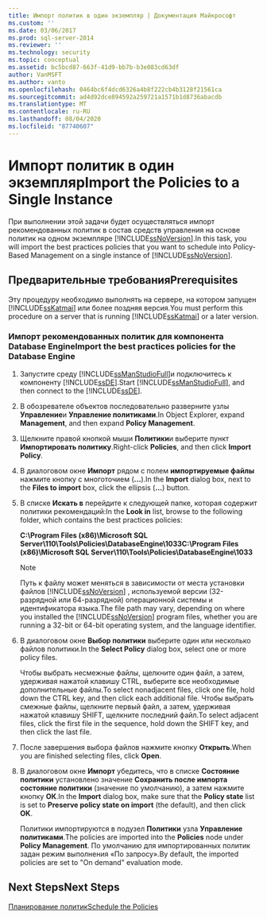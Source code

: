 ```yaml
---
title: Импорт политик в один экземпляр | Документация Майкрософт
ms.custom: ''
ms.date: 03/06/2017
ms.prod: sql-server-2014
ms.reviewer: ''
ms.technology: security
ms.topic: conceptual
ms.assetid: bc5bcd87-663f-41d9-bb7b-b3e083cd63df
author: VanMSFT
ms.author: vanto
ms.openlocfilehash: 0464bc6f4dcd6326a4b8f222cb4b3128f21561ca
ms.sourcegitcommit: ad4d92dce894592a259721a1571b1d8736abacdb
ms.translationtype: MT
ms.contentlocale: ru-RU
ms.lasthandoff: 08/04/2020
ms.locfileid: "87740607"
---
```

# <a name="import-the-policies-to-a-single-instance"></a><span data-ttu-id="a80b5-102">Импорт политик в один экземпляр</span><span class="sxs-lookup"><span data-stu-id="a80b5-102">Import the Policies to a Single Instance</span></span>
  <span data-ttu-id="a80b5-103">При выполнении этой задачи будет осуществляться импорт рекомендованных политик в состав средств управления на основе политик на одном экземпляре [!INCLUDE[ssNoVersion](../includes/ssnoversion-md.md)].</span><span class="sxs-lookup"><span data-stu-id="a80b5-103">In this task, you will import the best practices policies that you want to schedule into Policy-Based Management on a single instance of [!INCLUDE[ssNoVersion](../includes/ssnoversion-md.md)].</span></span>  
  
## <a name="prerequisites"></a><span data-ttu-id="a80b5-104">Предварительные требования</span><span class="sxs-lookup"><span data-stu-id="a80b5-104">Prerequisites</span></span>  
 <span data-ttu-id="a80b5-105">Эту процедуру необходимо выполнять на сервере, на котором запущен [!INCLUDE[ssKatmai](../includes/sskatmai-md.md)] или более поздняя версия.</span><span class="sxs-lookup"><span data-stu-id="a80b5-105">You must perform this procedure on a server that is running [!INCLUDE[ssKatmai](../includes/sskatmai-md.md)] or a later version.</span></span>  
  
### <a name="import-the-best-practices-policies-for-the-database-engine"></a><span data-ttu-id="a80b5-106">Импорт рекомендованных политик для компонента Database Engine</span><span class="sxs-lookup"><span data-stu-id="a80b5-106">Import the best practices policies for the Database Engine</span></span>  
  
1.  <span data-ttu-id="a80b5-107">Запустите среду [!INCLUDE[ssManStudioFull](../includes/ssmanstudiofull-md.md)]и подключитесь к компоненту [!INCLUDE[ssDE](../includes/ssde-md.md)].</span><span class="sxs-lookup"><span data-stu-id="a80b5-107">Start [!INCLUDE[ssManStudioFull](../includes/ssmanstudiofull-md.md)], and then connect to the [!INCLUDE[ssDE](../includes/ssde-md.md)].</span></span>  
  
2.  <span data-ttu-id="a80b5-108">В обозревателе объектов последовательно разверните узлы **Управление**и **Управление политиками**.</span><span class="sxs-lookup"><span data-stu-id="a80b5-108">In Object Explorer, expand **Management**, and then expand **Policy Management**.</span></span>  
  
3.  <span data-ttu-id="a80b5-109">Щелкните правой кнопкой мыши **Политики**и выберите пункт **Импортировать политику**.</span><span class="sxs-lookup"><span data-stu-id="a80b5-109">Right-click **Policies**, and then click **Import Policy**.</span></span>  
  
4.  <span data-ttu-id="a80b5-110">В диалоговом окне **Импорт** рядом с полем **импортируемые файлы** нажмите кнопку с многоточием (**...**).</span><span class="sxs-lookup"><span data-stu-id="a80b5-110">In the **Import** dialog box, next to the **Files to import** box, click the ellipsis (**...**) button.</span></span>  
  
5.  <span data-ttu-id="a80b5-111">В списке **Искать в** перейдите к следующей папке, которая содержит политики рекомендаций:</span><span class="sxs-lookup"><span data-stu-id="a80b5-111">In the **Look in** list, browse to the following folder, which contains the best practices policies:</span></span>  
  
     <span data-ttu-id="a80b5-112">**C:\Program Files (x86)\Microsoft SQL Server\110\Tools\Policies\DatabaseEngine\1033**</span><span class="sxs-lookup"><span data-stu-id="a80b5-112">**C:\Program Files (x86)\Microsoft SQL Server\110\Tools\Policies\DatabaseEngine\1033**</span></span>  
  
    > [!NOTE]  
    >  <span data-ttu-id="a80b5-113">Путь к файлу может меняться в зависимости от места установки файлов [!INCLUDE[ssNoVersion](../includes/ssnoversion-md.md)] , используемой версии (32-разрядной или 64-разрядной) операционной системы и идентификатора языка.</span><span class="sxs-lookup"><span data-stu-id="a80b5-113">The file path may vary, depending on where you installed the [!INCLUDE[ssNoVersion](../includes/ssnoversion-md.md)] program files, whether you are running a 32-bit or 64-bit operating system, and the language identifier.</span></span>  
  
6.  <span data-ttu-id="a80b5-114">В диалоговом окне **Выбор политики** выберите один или несколько файлов политики.</span><span class="sxs-lookup"><span data-stu-id="a80b5-114">In the **Select Policy** dialog box, select one or more policy files.</span></span>  
  
     <span data-ttu-id="a80b5-115">Чтобы выбрать несмежные файлы, щелкните один файл, а затем, удерживая нажатой клавишу CTRL, выберите все необходимые дополнительные файлы.</span><span class="sxs-lookup"><span data-stu-id="a80b5-115">To select nonadjacent files, click one file, hold down the CTRL key, and then click each additional file.</span></span> <span data-ttu-id="a80b5-116">Чтобы выбрать смежные файлы, щелкните первый файл, а затем, удерживая нажатой клавишу SHIFT, щелкните последний файл.</span><span class="sxs-lookup"><span data-stu-id="a80b5-116">To select adjacent files, click the first file in the sequence, hold down the SHIFT key, and then click the last file.</span></span>  
  
7.  <span data-ttu-id="a80b5-117">После завершения выбора файлов нажмите кнопку **Открыть**.</span><span class="sxs-lookup"><span data-stu-id="a80b5-117">When you are finished selecting files, click **Open**.</span></span>  
  
8.  <span data-ttu-id="a80b5-118">В диалоговом окне **Импорт** убедитесь, что в списке **Состояние политики** установлено значение **Сохранить после импорта состояние политики** (значение по умолчанию), а затем нажмите кнопку **ОК**.</span><span class="sxs-lookup"><span data-stu-id="a80b5-118">In the **Import** dialog box, make sure that the **Policy state** list is set to **Preserve policy state on import** (the default), and then click **OK**.</span></span>  
  
     <span data-ttu-id="a80b5-119">Политики импортируются в подузел **Политики** узла **Управление политиками**.</span><span class="sxs-lookup"><span data-stu-id="a80b5-119">The policies are imported into the **Policies** node under **Policy Management**.</span></span> <span data-ttu-id="a80b5-120">По умолчанию для импортированных политик задан режим выполнения «По запросу».</span><span class="sxs-lookup"><span data-stu-id="a80b5-120">By default, the imported policies are set to "On demand" evaluation mode.</span></span>  
  
## <a name="next-steps"></a><span data-ttu-id="a80b5-121">Next Steps</span><span class="sxs-lookup"><span data-stu-id="a80b5-121">Next Steps</span></span>  
 [<span data-ttu-id="a80b5-122">Планирование политик</span><span class="sxs-lookup"><span data-stu-id="a80b5-122">Schedule the Policies</span></span>](../../2014/tutorials/schedule-the-policies.md)  
  
  
